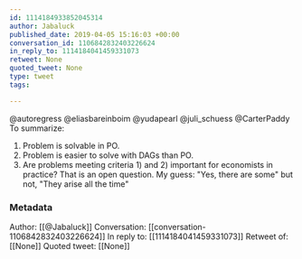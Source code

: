 ```yaml
---
id: 1114184933852045314
author: Jabaluck
published_date: 2019-04-05 15:16:03 +00:00
conversation_id: 1106842832403226624
in_reply_to: 1114184041459331073
retweet: None
quoted_tweet: None
type: tweet
tags:

---
```


@autoregress @eliasbareinboim @yudapearl @juli_schuess @CarterPaddy To summarize: 
1) Problem is solvable in PO. 
2) Problem is easier to solve with DAGs than PO. 
3) Are problems meeting criteria 1) and 2) important for economists in practice? That is an open question. My guess: "Yes, there are some" but not, "They arise all the time"

### Metadata

Author: [[@Jabaluck]]
Conversation: [[conversation-1106842832403226624]]
In reply to: [[1114184041459331073]]
Retweet of: [[None]]
Quoted tweet: [[None]]
